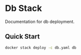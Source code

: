 # Db Stack

Documentation for db deployment.

## Quick Start

```bash
docker stack deploy -c db.yaml db
```

